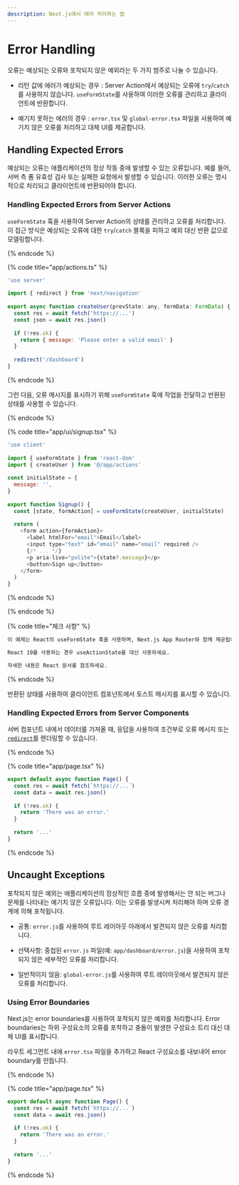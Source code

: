 ```yaml
---
description: Next.js에서 에러 처리하는 법
---
```


# Error Handling

오류는 예상되는 오류와 포착되지 않은 예외라는 두 가지 범주로 나눌 수 있습니다.

- 리턴 값에 에러가 예상되는 경우 : Server Action에서 예상되는 오류에 `try`/`catch`를 사용하지 않습니다. `useFormState`를 사용하여 이러한 오류를 관리하고 클라이언트에 반환합니다.

- 예기치 못하는 에러의 경우 : `error.tsx` 및 `global-error.tsx` 파일을 사용하여 예기치 않은 오류를 처리하고 대체 UI를 제공합니다.

## Handling Expected Errors

예상되는 오류는 애플리케이션의 정상 작동 중에 발생할 수 있는 오류입니다. 예를 들어, 서버 측 폼 유효성 검사 또는 실패한 요청에서 발생할 수 있습니다. 이러한 오류는 명시적으로 처리되고 클라이언트에 반환되어야 합니다.

### Handling Expected Errors from Server Actions

`useFormState` 훅을 사용하여 Server Action의 상태를 관리하고 오류를 처리합니다. 이 접근 방식은 예상되는 오류에 대한 `try`/`catch` 블록을 피하고 예외 대신 반환 값으로 모델링합니다.

{% endcode %}

{% code title="app/actions.ts" %}

```js
'use server'
 
import { redirect } from 'next/navigation'
 
export async function createUser(prevState: any, formData: FormData) {
  const res = await fetch('https://...')
  const json = await res.json()
 
  if (!res.ok) {
    return { message: 'Please enter a valid email' }
  }
 
  redirect('/dashboard')
}
```

{% endcode %}

그런 다음, 오류 메시지를 표시하기 위해 `useFormState` 훅에 작업을 전달하고 반환된 상태를 사용할 수 있습니다.

{% endcode %}

{% code title="app/ui/signup.tsx" %}

```js
'use client'
 
import { useFormState } from 'react-dom'
import { createUser } from '@/app/actions'
 
const initialState = {
  message: '',
}
 
export function Signup() {
  const [state, formAction] = useFormState(createUser, initialState)
 
  return (
    <form action={formAction}>
      <label htmlFor="email">Email</label>
      <input type="text" id="email" name="email" required />
      {/* ... */}
      <p aria-live="polite">{state?.message}</p>
      <button>Sign up</button>
    </form>
  )
}
```

{% endcode %}

{% endcode %}

{% code title="체크 사항" %}

```markdown
이 예제는 React의 useFormState 훅을 사용하며, Next.js App Router와 함께 제공됩니다.

React 19를 사용하는 경우 useActionState를 대신 사용하세요.

자세한 내용은 React 문서를 참조하세요.
```


{% endcode %}

반환된 상태를 사용하여 클라이언트 컴포넌트에서 토스트 메시지를 표시할 수 있습니다.

### Handling Expected Errors from Server Components

서버 컴포넌트 내에서 데이터를 가져올 때, 응답을 사용하여 조건부로 오류 메시지 또는 [`redirect`](../02.routing/basic.md)를 렌더링할 수 있습니다.


{% endcode %}

{% code title="app/page.tsx" %}

```js
export default async function Page() {
  const res = await fetch(`https://...`)
  const data = await res.json()
 
  if (!res.ok) {
    return 'There was an error.'
  }
 
  return '...'
}
```

{% endcode %}

## Uncaught Exceptions

포착되지 않은 예외는 애플리케이션의 정상적인 흐름 중에 발생해서는 안 되는 버그나 문제를 나타내는 예기치 않은 오류입니다. 이는 오류를 발생시켜 처리해야 하며 오류 경계에 의해 포착됩니다.

- 공통: `error.js`를 사용하여 루트 레이아웃 아래에서 발견되지 않은 오류를 처리합니다.

- 선택사항: 중첩된 `error.js` 파일(예: `app/dashboard/error.js`)을 사용하여 포착되지 않은 세부적인 오류를 처리합니다.

- 일반적이지 않음: `global-error.js`를 사용하여 루트 레이아웃에서 발견되지 않은 오류를 처리합니다.

### Using Error Boundaries

Next.js는 error boundaries를 사용하여 포착되지 않은 예외를 처리합니다. Error boundaries는 하위 구성요소의 오류를 포착하고 충돌이 발생한 구성요소 트리 대신 대체 UI를 표시합니다.

라우트 세그먼트 내에 `error.tsx` 파일을 추가하고 React 구성요소를 내보내어 error boundary를 만듭니다.

{% endcode %}

{% code title="app/page.tsx" %}

```js
export default async function Page() {
  const res = await fetch(`https://...`)
  const data = await res.json()
 
  if (!res.ok) {
    return 'There was an error.'
  }
 
  return '...'
}
```

{% endcode %}
